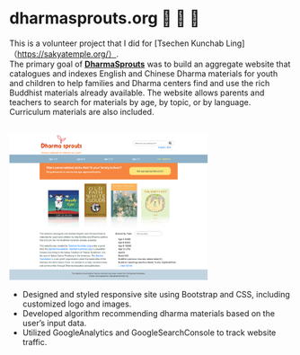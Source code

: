 # dharmasprouts.org :seedling: :herb: :evergreen_tree:

This is a volunteer project that I did for [Tsechen Kunchab Ling]（https://sakyatemple.org/）.
<br/> 
The primary goal of **[DharmaSprouts](http://dharmasprouts.org/)**  was to build an aggregate website that catalogues and indexes English and Chinese Dharma materials for youth and children to help families and Dharma centers find and use the rich Buddhist materials already available. 
The website allows parents and teachers to search for materials by age, by topic, or by language. Curriculum materials are also included. 

<br/>
<img src="images/screenshot.png" width="70%">
<br/>

* Designed and styled responsive site using Bootstrap and CSS, including customized logo and images. 
* Developed algorithm recommending dharma materials based on the user’s input data.
* Utilized GoogleAnalytics and GoogleSearchConsole to track website traffic.

